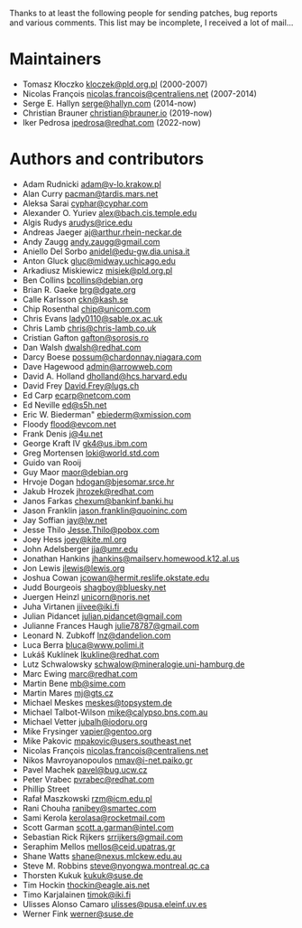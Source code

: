 Thanks to at least the following people for sending patches, bug
reports and various comments. This list may be incomplete, I received
a lot of mail...

# Maintainers
* Tomasz Kłoczko <kloczek@pld.org.pl> (2000-2007)
* Nicolas François <nicolas.francois@centraliens.net> (2007-2014)
* Serge E. Hallyn <serge@hallyn.com> (2014-now)
* Christian Brauner <christian@brauner.io> (2019-now)
* Iker Pedrosa <ipedrosa@redhat.com> (2022-now)

# Authors and contributors
* Adam Rudnicki <adam@v-lo.krakow.pl>
* Alan Curry <pacman@tardis.mars.net>
* Aleksa Sarai <cyphar@cyphar.com>
* Alexander O. Yuriev <alex@bach.cis.temple.edu>
* Algis Rudys <arudys@rice.edu>
* Andreas Jaeger <aj@arthur.rhein-neckar.de>
* Andy Zaugg <andy.zaugg@gmail.com>
* Aniello Del Sorbo <anidel@edu-gw.dia.unisa.it>
* Anton Gluck <gluc@midway.uchicago.edu>
* Arkadiusz Miskiewicz <misiek@pld.org.pl>
* Ben Collins <bcollins@debian.org>
* Brian R. Gaeke <brg@dgate.org>
* Calle Karlsson <ckn@kash.se>
* Chip Rosenthal <chip@unicom.com>
* Chris Evans <lady0110@sable.ox.ac.uk>
* Chris Lamb <chris@chris-lamb.co.uk>
* Cristian Gafton <gafton@sorosis.ro>
* Dan Walsh <dwalsh@redhat.com>
* Darcy Boese <possum@chardonnay.niagara.com>
* Dave Hagewood <admin@arrowweb.com>
* David A. Holland <dholland@hcs.harvard.edu>
* David Frey <David.Frey@lugs.ch>
* Ed Carp <ecarp@netcom.com>
* Ed Neville <ed@s5h.net>
* Eric W. Biederman" <ebiederm@xmission.com>
* Floody <flood@evcom.net>
* Frank Denis <j@4u.net>
* George Kraft IV <gk4@us.ibm.com>
* Greg Mortensen <loki@world.std.com>
* Guido van Rooij
* Guy Maor <maor@debian.org>
* Hrvoje Dogan <hdogan@bjesomar.srce.hr>
* Jakub Hrozek <jhrozek@redhat.com>
* Janos Farkas <chexum@bankinf.banki.hu>
* Jason Franklin <jason.franklin@quoininc.com>
* Jay Soffian <jay@lw.net>
* Jesse Thilo <Jesse.Thilo@pobox.com>
* Joey Hess <joey@kite.ml.org>
* John Adelsberger <jja@umr.edu>
* Jonathan Hankins <jhankins@mailserv.homewood.k12.al.us>
* Jon Lewis <jlewis@lewis.org>
* Joshua Cowan <jcowan@hermit.reslife.okstate.edu>
* Judd Bourgeois <shagboy@bluesky.net>
* Juergen Heinzl <unicorn@noris.net>
* Juha Virtanen <jiivee@iki.fi>
* Julian Pidancet <julian.pidancet@gmail.com>
* Julianne Frances Haugh <julie78787@gmail.com>
* Leonard N. Zubkoff <lnz@dandelion.com>
* Luca Berra <bluca@www.polimi.it>
* Lukáš Kuklínek <lkukline@redhat.com>
* Lutz Schwalowsky <schwalow@mineralogie.uni-hamburg.de>
* Marc Ewing <marc@redhat.com>
* Martin Bene <mb@sime.com>
* Martin Mares <mj@gts.cz>
* Michael Meskes <meskes@topsystem.de>
* Michael Talbot-Wilson <mike@calypso.bns.com.au>
* Michael Vetter <jubalh@iodoru.org>
* Mike Frysinger <vapier@gentoo.org>
* Mike Pakovic <mpakovic@users.southeast.net>
* Nicolas François <nicolas.francois@centraliens.net>
* Nikos Mavroyanopoulos <nmav@i-net.paiko.gr>
* Pavel Machek <pavel@bug.ucw.cz>
* Peter Vrabec <pvrabec@redhat.com>
* Phillip Street
* Rafał Maszkowski <rzm@icm.edu.pl>
* Rani Chouha <ranibey@smartec.com>
* Sami Kerola <kerolasa@rocketmail.com>
* Scott Garman <scott.a.garman@intel.com>
* Sebastian Rick Rijkers <srrijkers@gmail.com>
* Seraphim Mellos <mellos@ceid.upatras.gr>
* Shane Watts <shane@nexus.mlckew.edu.au>
* Steve M. Robbins <steve@nyongwa.montreal.qc.ca>
* Thorsten Kukuk <kukuk@suse.de>
* Tim Hockin <thockin@eagle.ais.net>
* Timo Karjalainen <timok@iki.fi>
* Ulisses Alonso Camaro <ulisses@pusa.eleinf.uv.es>
* Werner Fink <werner@suse.de>
